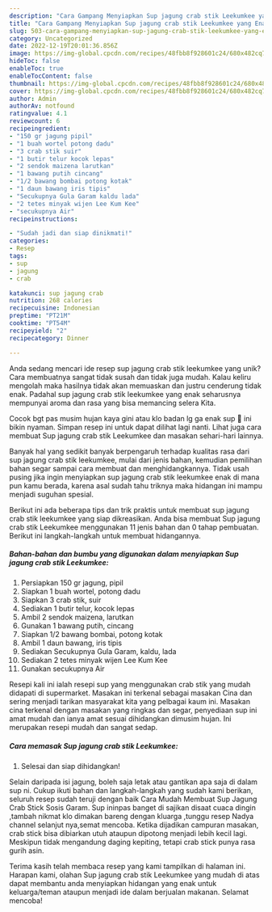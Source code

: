 ```yaml
---
description: "Cara Gampang Menyiapkan Sup jagung crab stik Leekumkee yang Enak"
title: "Cara Gampang Menyiapkan Sup jagung crab stik Leekumkee yang Enak"
slug: 503-cara-gampang-menyiapkan-sup-jagung-crab-stik-leekumkee-yang-enak
category: Uncategorized
date: 2022-12-19T20:01:36.856Z
image: https://img-global.cpcdn.com/recipes/48fbb8f928601c24/680x482cq70/sup-jagung-crab-stik-leekumkee-foto-resep-utama.jpg
hideToc: false
enableToc: true
enableTocContent: false
thumbnail: https://img-global.cpcdn.com/recipes/48fbb8f928601c24/680x482cq70/sup-jagung-crab-stik-leekumkee-foto-resep-utama.jpg
cover: https://img-global.cpcdn.com/recipes/48fbb8f928601c24/680x482cq70/sup-jagung-crab-stik-leekumkee-foto-resep-utama.jpg
author: Admin
authorAv: notfound
ratingvalue: 4.1
reviewcount: 6
recipeingredient:
- "150 gr jagung pipil"
- "1 buah wortel potong dadu"
- "3 crab stik suir"
- "1 butir telur kocok lepas"
- "2 sendok maizena larutkan"
- "1 bawang putih cincang"
- "1/2 bawang bombai potong kotak"
- "1 daun bawang iris tipis"
- "Secukupnya Gula Garam kaldu lada"
- "2 tetes minyak wijen Lee Kum Kee"
- "secukupnya Air"
recipeinstructions:

- "Sudah jadi dan siap dinikmati!"
categories:
- Resep
tags:
- sup
- jagung
- crab

katakunci: sup jagung crab 
nutrition: 268 calories
recipecuisine: Indonesian
preptime: "PT21M"
cooktime: "PT54M"
recipeyield: "2"
recipecategory: Dinner

---
```





Anda sedang mencari ide resep sup jagung crab stik leekumkee yang unik? Cara membuatnya sangat tidak susah dan tidak juga mudah. Kalau keliru mengolah maka hasilnya tidak akan memuaskan dan justru cenderung tidak enak. Padahal sup jagung crab stik leekumkee yang enak seharusnya mempunyai aroma dan rasa yang bisa memancing selera Kita.





Cocok bgt pas musim hujan kaya gini atau klo badan lg ga enak sup 🌽 ini bikin nyaman. Simpan resep ini untuk dapat dilihat lagi nanti. Lihat juga cara membuat Sup jagung crab stik Leekumkee dan masakan sehari-hari lainnya.

Banyak hal yang sedikit banyak berpengaruh terhadap kualitas rasa dari sup jagung crab stik leekumkee, mulai dari jenis bahan, kemudian pemilihan bahan segar sampai cara membuat dan menghidangkannya. Tidak usah pusing jika ingin menyiapkan sup jagung crab stik leekumkee enak di mana pun kamu berada, karena asal sudah tahu triknya maka hidangan ini mampu menjadi suguhan spesial.






Berikut ini ada beberapa tips dan trik praktis untuk membuat sup jagung crab stik leekumkee yang siap dikreasikan. Anda bisa membuat Sup jagung crab stik Leekumkee menggunakan 11 jenis bahan dan 0 tahap pembuatan. Berikut ini langkah-langkah untuk membuat hidangannya.

<!--inarticleads1-->

##### Bahan-bahan dan bumbu yang digunakan dalam menyiapkan Sup jagung crab stik Leekumkee:

1. Persiapkan 150 gr jagung, pipil
1. Siapkan 1 buah wortel, potong dadu
1. Siapkan 3 crab stik, suir
1. Sediakan 1 butir telur, kocok lepas
1. Ambil 2 sendok maizena, larutkan
1. Gunakan 1 bawang putih, cincang
1. Siapkan 1/2 bawang bombai, potong kotak
1. Ambil 1 daun bawang, iris tipis
1. Sediakan Secukupnya Gula Garam, kaldu, lada
1. Sediakan 2 tetes minyak wijen Lee Kum Kee
1. Gunakan secukupnya Air


Resepi kali ini ialah resepi sup yang menggunakan crab stik yang mudah didapati di supermarket. Masakan ini terkenal sebagai masakan Cina dan sering menjadi tarikan masyarakat kita yang pelbagai kaum ini. Masakan cina terkenal dengan masakan yang ringkas dan segar, penyediaan sup ini amat mudah dan ianya amat sesuai dihidangkan dimusim hujan. Ini merupakan resepi mudah dan sangat sedap. 

<!--inarticleads2-->

##### Cara memasak Sup jagung crab stik Leekumkee:


1. Selesai dan siap dihidangkan!

Selain daripada isi jagung, boleh saja letak atau gantikan apa saja di dalam sup ni. Cukup ikuti bahan dan langkah-langkah yang sudah kami berikan, seluruh resep sudah teruji dengan baik Cara Mudah Membuat Sup Jagung Crab Stick Sosis Garam. Sup ininpas banget di sajikan disaat cuaca dingin ,tambah nikmat klo dimakan bareng dengan kluarga ,tunggu resep Nadya channel selanjut nya,semat mencoba. Ketika dijadikan campuran masakan, crab stick bisa dibiarkan utuh ataupun dipotong menjadi lebih kecil lagi. Meskipun tidak mengandung daging kepiting, tetapi crab stick punya rasa gurih asin. 

Terima kasih telah membaca resep yang kami tampilkan di halaman ini. Harapan kami, olahan Sup jagung crab stik Leekumkee yang mudah di atas dapat membantu anda menyiapkan hidangan yang enak untuk keluarga/teman ataupun menjadi ide dalam berjualan makanan. Selamat mencoba!
